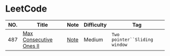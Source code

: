 LeetCode
========

|NO.|Title|Note|Difficulty|Tag|
|---|-----|----|----------|---|
|487|[Max Consecutive Ones II](https://leetcode.com/problems/two-sum)|[Note](Two_pointers/lc487.md)|Medium|`Two pointer``Sliding window`|
